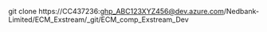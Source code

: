 git clone https://CC437236:ghp_ABC123XYZ456@dev.azure.com/Nedbank-Limited/ECM_Exstream/_git/ECM_comp_Exstream_Dev
